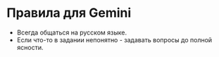 # Правила для Gemini

- Всегда общаться на русском языке.
- Если что-то в задании непонятно - задавать вопросы до полной ясности.